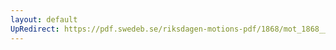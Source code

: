 ```yaml
---
layout: default
UpRedirect: https://pdf.swedeb.se/riksdagen-motions-pdf/1868/mot_1868__fk__00090/mot_1868__fk__00090_001.pdf
---
```

